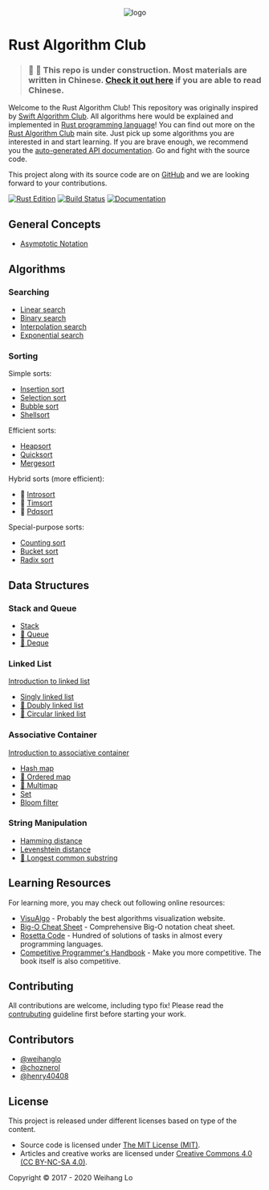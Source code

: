 <p align="center">
  <img src="src/logo.svg" alt="logo">
<p>

# Rust Algorithm Club

> ### 🚧 🚧 This repo is under construction. Most materials are written in Chinese. [Check it out here](https://rust-algo.club) if you are able to read Chinese.

Welcome to the Rust Algorithm Club! This repository was originally inspired by [Swift Algorithm Club][swift-algorithm-club]. All algorithms here would be explained and implemented in [Rust programming language][rust]!
You can find out more on the [Rust Algorithm Club][main-site] main site. Just pick up some algorithms you are interested in and start learning. If you are brave enough, we recommend you the [auto-generated API documentation][generated-doc]. Go and fight with the source code.

This project along with its source code are on [GitHub][source-code] and we are looking forward to your contributions.

[![Rust Edition](https://img.shields.io/badge/Rust_Edition-2018-green.svg)][edition-guide]
[![Build Status](https://github.com/weihanglo/rust-algorithm-club/workflows/CI/badge.svg)][ci-status]
[![Documentation](https://img.shields.io/badge/doc-available-blue.svg)][generated-doc]

[swift-algorithm-club]: https://github.com/raywenderlich/swift-algorithm-club
[rust]: https://www.rust-lang.org/
[source-code]: https://github.com/weihanglo/rust-algorithm-club
[main-site]: https://rust-algo.club
[ci-status]: https://github.com/weihanglo/rust-algorithm-club/actions?query=workflow%3ACI
[generated-doc]: https://rust-algo.club/doc/rust_algorithm_club/
[edition-guide]: https://rust-lang.github.io/edition-guide/rust-2018

## General Concepts

- [Asymptotic Notation](src/concepts/asymptotic-notation)

## Algorithms

### Searching

- [Linear search](src/searching/linear_search)
- [Binary search](src/searching/binary_search)
- [Interpolation search](src/searching/interpolation_search)
- [Exponential search](src/searching/exponential_search)

### Sorting

Simple sorts:

- [Insertion sort](src/sorting/insertion_sort)
- [Selection sort](src/sorting/selection_sort)
- [Bubble sort](src/sorting/bubble_sort)
- [Shellsort](src/sorting/shellsort)

Efficient sorts:

- [Heapsort](src/sorting/heapsort)
- [Quicksort](src/sorting/quicksort)
- [Mergesort](src/sorting/mergesort)

Hybrid sorts (more efficient):

- 🚧 [Introsort](src/sorting/introsort)
- 🚧 [Timsort](src/sorting/timsort)
- 🚧 [Pdqsort](src/sorting/pdqsort)

Special-purpose sorts:

- [Counting sort](src/sorting/counting_sort)
- [Bucket sort](src/sorting/bucket_sort)
- [Radix sort](src/sorting/radix_sort)

## Data Structures

### Stack and Queue

- [Stack](src/collections/stack)
- [🚧 Queue](src/collections/queue)
- [🚧 Deque](src/collections/deque)

### Linked List

[Introduction to linked list](src/collections/linked_list)

- [Singly linked list](src/collections/singly_linked_list)
- [🚧 Doubly linked list](src/collections/doubly_linked_list)
- [🚧 Circular linked list](src/collections/circular_linked_list)

### Associative Container

[Introduction to associative container](src/collections/associative-container)

- [Hash map](src/collections/hash_map)
- [🚧 Ordered map](src/collections/ordered_map)
- [🚧 Multimap](src/collections/multimap)
- [Set](src/collections/set)
- [Bloom filter](src/collections/bloom_filter)

### String Manipulation

- [Hamming distance](src/hamming_distance)
- [Levenshtein distance](src/levenshtein_distance)
- [🚧 Longest common substring](src/longest_common_substring)

## Learning Resources

For learning more, you may check out following online resources:

- [VisuAlgo](https://visualgo.net/) - Probably the best algorithms visualization website.
- [Big-O Cheat Sheet](http://bigocheatsheet.com/) - Comprehensive Big-O notation cheat sheet.
- [Rosetta Code](http://rosettacode.org) - Hundred of solutions of tasks in almost every programming languages.
- [Competitive Programmer's Handbook](https://cses.fi/book.html) - Make you more competitive. The book itself is also competitive.

## Contributing

All contributions are welcome, including typo fix! Please read the [contrubuting](CONTRIBUTING.md) guideline first before starting your work.

## Contributors

- [@weihanglo](https://github.com/weihanglo)
- [@choznerol](https://github.com/choznerol)
- [@henry40408](https://github.com/henry40408)

## License

This project is released under different licenses based on type of the content.

- Source code is licensed under [The MIT License (MIT)](LICENSE).
- Articles and creative works are licensed under [Creative Commons 4.0 (CC BY-NC-SA 4.0)](https://creativecommons.org/licenses/by-nc-sa/4.0/).

Copyright © 2017 - 2020 Weihang Lo
